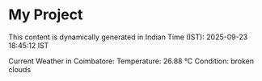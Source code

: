 # My Project

This content is dynamically generated in Indian Time (IST): 2025-09-23 18:45:12 IST


Current Weather in Coimbatore:
Temperature: 26.88 °C
Condition: broken clouds
